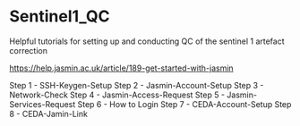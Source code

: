 # Sentinel1_QC
Helpful tutorials for setting up and conducting QC of the sentinel 1 artefact correction

https://help.jasmin.ac.uk/article/189-get-started-with-jasmin

Step 1 - SSH-Keygen-Setup
Step 2 - Jasmin-Account-Setup
Step 3 - Network-Check
Step 4 - Jasmin-Access-Request
Step 5 - Jasmin-Services-Request
Step 6 - How to Login
Step 7 - CEDA-Account-Setup
Step 8 - CEDA-Jamin-Link
